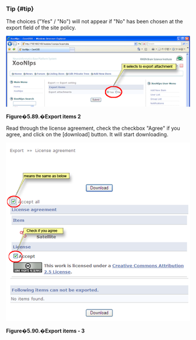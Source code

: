 ### Tip {#tip}

The choices (&quot;Yes&quot; / &quot;No&quot;) will not appear if &quot;No&quot; has been chosen at the export field of the site policy.

![Export items 2](../../assets/xoonips-operate84.png)

**Figure�5.89.�Export items 2**

Read through the license agreement, check the checkbox &quot;Agree&quot; if you agree, and click on the [download] button. It will start downloading.

![Export items - 3](../../assets/xoonips-operate85.png)

**Figure�5.90.�Export items - 3**